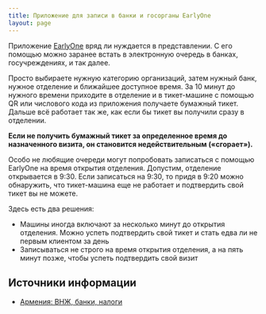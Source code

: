 ```yaml
---
title: Приложение для записи в банки и госорганы EarlyOne
layout: page
---
```


Приложение [EarlyOne](https://earlyone.com/mobile-application/) вряд ли нуждается в представлении. С его помощью можно
заранее встать в электронную очередь в банках, госучреждениях, и так далее.

Просто выбираете нужную категорию организаций, затем нужный банк, нужное отделение и ближайшее доступное время. За
10 минут до нужного времени приходите в отделение и в тикет-машине с помощью QR или числового кода из приложения
получаете бумажный тикет. Дальше всё работает так же, как если бы тикет вы получили сразу в отделении.

**Если не получить бумажный тикет за определенное время до назначенного визита, он становится недействительным («сгорает»).**

Особо не любящие очереди могут попробовать записаться с помощью EarlyOne на время открытия отделения. Допустим,
отделение открывается в 9:30. Если записаться на 9:30, то придя в 9:20 можно обнаружить, что тикет-машина еще не
работает и подтвердить свой тикет вы не можете.

Здесь есть два решения:
- Машины иногда включают за несколько минут до открытия отделения. Можно успеть подтвердить свой тикет и стать едва ли не первым клиентом за день
- Записываться не строго на время открытия отделения, а на пять минут позже, чтобы успеть подтвердить свой визит

## Источники информации

- [Армения: ВНЖ, банки, налоги](https://t.me/am_banking_and_residency)
